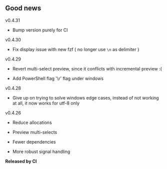## Good news

v0.4.31

- Bump version purely for CI

v0.4.30

- Fix display issue with new fzf ( no longer use `\n` as delimiter )

v0.4.29

- Revert multi-select preview, since it conflicts with incremental preview :(

- Add PowerShell flag '\r' flag under windows

v0.4.28

- Give up on trying to solve windows edge cases, instead of not working at all, it now works for utf-8 only

v0.4.26

- Reduce allocations

- Preview multi-selects

- Fewer dependencies

- More robust signal handling

**Released by CI**
